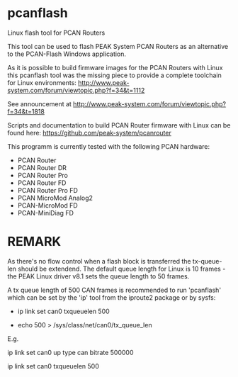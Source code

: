 # pcanflash
Linux flash tool for PCAN Routers

This tool can be used to flash PEAK System PCAN Routers as an alternative to the PCAN-Flash Windows application.

As it is possible to build firmware images for the PCAN Routers with Linux this pcanflash tool was the missing piece to provide a complete toolchain for Linux environments:
http://www.peak-system.com/forum/viewtopic.php?f=34&t=1112

See announcement at http://www.peak-system.com/forum/viewtopic.php?f=34&t=1818

Scripts and documentation to build PCAN Router firmware with Linux can be found here: https://github.com/peak-system/pcanrouter

This programm is currently tested with the following PCAN hardware:

- PCAN Router
- PCAN Router DR
- PCAN Router Pro
- PCAN Router FD
- PCAN Router Pro FD
- PCAN MicroMod Analog2
- PCAN-MicroMod FD
- PCAN-MiniDiag FD

# REMARK

As there's no flow control when a flash block is transferred the tx-queue-len should be extendend. The default queue length for Linux is 10 frames - the PEAK Linux driver v8.1 sets the queue length to 50 frames.

A tx queue length of 500 CAN frames is recommended to run 'pcanflash' which can be set by the 'ip' tool from the iproute2 package or by sysfs:

- ip link set can0 txqueuelen 500

- echo 500 > /sys/class/net/can0/tx_queue_len

E.g.

ip link set can0 up type can bitrate 500000

ip link set can0 txqueuelen 500
